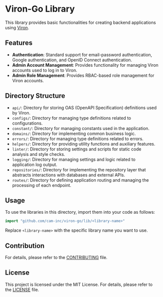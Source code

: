 # Viron-Go Library

This library provides basic functionalities for creating backend applications using [Viron](https://github.com/cam-inc/viron).

## Features

- **Authentication**: Standard support for email-password authentication, Google authentication, and OpenID Connect authentication.
- **Admin Account Management**: Provides functionality for managing Viron accounts used to log in to Viron.
- **Admin Role Management**: Provides RBAC-based role management for Viron accounts.

## Directory Structure

- `api/`: Directory for storing OAS (OpenAPI Specification) definitions used by Viron.
- `configs/`: Directory for managing type definitions related to configurations.
- `constant/`: Directory for managing constants used in the application.
- `domains/`: Directory for implementing common business logic.
- `errors/`: Directory for managing type definitions related to errors.
- `helpers/`: Directory for providing utility functions and auxiliary features.
- `linter/`: Directory for storing settings and scripts for static code analysis and style checks.
- `logging/`: Directory for managing settings and logic related to application log output.
- `repositories/`: Directory for implementing the repository layer that abstracts interactions with databases and external APIs.
- `routes/`: Directory for defining application routing and managing the processing of each endpoint.

## Usage

To use the libraries in this directory, import them into your code as follows:

```go
import "github.com/cam-inc/viron-go/lib/<library-name>"
```

Replace `<library-name>` with the specific library name you want to use.

## Contribution

For details, please refer to the [CONTRIBUTING](../CONTRIBUTING.md) file.

## License

This project is licensed under the MIT License. For details, please refer to the [LICENSE](../LICENSE) file.
